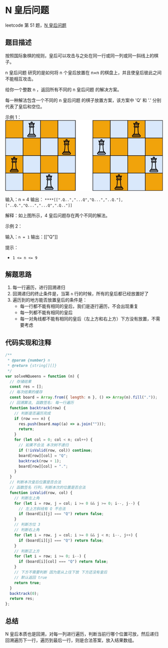 # N 皇后问题

leetcode 第 51 题，[N 皇后问题](https://leetcode-cn.com/problems/n-queens/)

## 题目描述
按照国际象棋的规则，皇后可以攻击与之处在同一行或同一列或同一斜线上的棋子。

n 皇后问题 研究的是如何将 n 个皇后放置在 n×n 的棋盘上，并且使皇后彼此之间不能相互攻击。

给你一个整数 n ，返回所有不同的 n 皇后问题 的解决方案。

每一种解法包含一个不同的 n 皇后问题 的棋子放置方案，该方案中 'Q' 和 '.' 分别代表了皇后和空位。

 

示例 1：
![alt text](image.png)

输入：n = 4
输出：
`****[[".Q..","...Q","Q...","..Q."],["..Q.","Q...","...Q",".Q.."]]`

解释：如上图所示，4 皇后问题存在两个不同的解法。

示例 2：

输入：`n = 1`
输出：[["Q"]]
 

提示：

* `1 <= n <= 9`


## 解题思路
1. 每一行遍历，进行回溯递归
2. 回溯递归的终止条件是，当第 `n` 行的时候，所有的皇后都已经放置好了
3. 遍历到的地方能否放置皇后的条件是：
    - 每一行都不能有相同的皇后，我们是逐行遍历，不会出现重复
    - 每一列都不能有相同的皇后
    - 每一对角线都不能有相同的皇后（左上方和右上方）下方没有放置，不需要考虑

## 代码实现和注释


```js
/**
 * @param {number} n
 * @return {string[][]}
 */
var solveNQueens = function (n) {
  // 存储结果
  const res = [];
  // 每次结果的缓存
  const board = Array.from({ length: n }, () => Array(n).fill("."));
  // 回溯算法, 函数签名: 每一行遍历
  function backtrack(row) {
    // 判断是否遍历完成
    if (row === n) {
      res.push(board.map((a) => a.join("")));
      return;
    }
    for (let col = 0; col < n; col++) {
      // 如果不合法 本次树不递归
      if (!isValid(row, col)) continue;
      board[row][col] = "Q";
      backtrack(row + 1);
      board[row][col] = ".";
    }
  }
  // 判断本次皇后位置是否合法
  // 函数签名 行列，判断本次的位置是否合法
  function isValid(row, col) {
    // 判断左上角
    for (let i = row, j = col; i >= 0 && j >= 0; i--, j--) {
      // 左上方斜线有 Q 不合法
      if (board[i][j] === "Q") return false;
    }
    // 判断方位 3
    // 判断右上角
    for (let i = row, j = col; i >= 0 && j < n; i--, j++) {
      if (board[i][j] === "Q") return false;
    }
    // 判断正上方
    for (let i = row; i >= 0; i--) {
      if (board[i][col] === "Q") return false;
    }
    // 下方不需要判断 因为是从上往下放 下方还没有皇后
    // 默认返回 true
    return true;
  }
  backtrack(0);
  return res;
};
```

## 总结

N 皇后本质也是回溯，对每一列进行遍历，判断当前行哪个位置可放，然后递归回溯遍历下一行，遍历到最后一行，则是合法答案，放入结果数组。